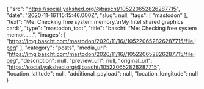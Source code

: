 {
  "src": "https://social.yakshed.org/@bascht/105220652826287715",
  "date": "2020-11-16T15:15:46.000Z",
  "slug": null,
  "tags": [
    "mastodon"
  ],
  "text": "Me: Checking free system memory.\nMy Intel shared graphics card:",
  "type": "mastodon_toot",
  "title": "bascht: “Me: Checking free system memor……",
  "images": [
    "https://img.bascht.com/mastodon/2020/11/16//105220652826287715/file.jpeg"
  ],
  "category": "posts",
  "media_url": "https://img.bascht.com/mastodon/2020/11/16//105220652826287715/file.jpeg",
  "description": null,
  "preview_url": null,
  "original_url": "https://social.yakshed.org/@bascht/105220652826287715",
  "location_latitude": null,
  "additional_payload": null,
  "location_longitude": null
}